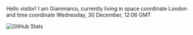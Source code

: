 Hello visitor! I am Giammarco, currently living in space coordinate London and time coordinate Wednesday, 30 December, 12:06 GMT

![GitHub Stats](https://github-readme-stats.vercel.app/api?username=grcasanova)
